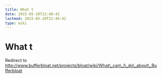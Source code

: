 ```yaml
---
title: What t
date: 2015-05-20T22:40:42
lastmod: 2015-05-20T22:40:42
type: wiki
---
```

What t
======

Redirect to
http://www.bufferbloat.net/projects/bloat/wiki/What\_can\_I\_do\_about\_Bufferbloat
